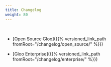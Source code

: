 ```yaml
---
title: Changelog
weight: 80
---
```


<br>

- [Open Source Gloo]({{% versioned_link_path fromRoot="/changelog/open_source/" %}})


- [Gloo Enterprise]({{% versioned_link_path fromRoot="/changelog/enterprise/" %}})

